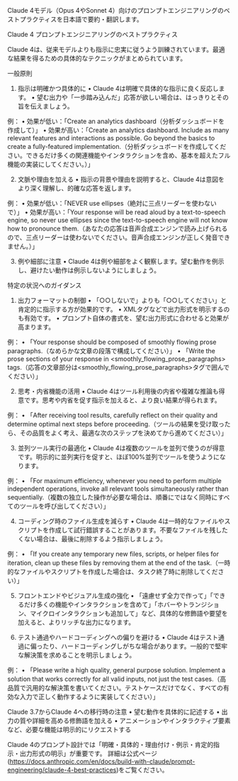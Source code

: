 Claude 4モデル（Opus 4やSonnet 4）向けのプロンプトエンジニアリングのベストプラクティスを日本語で要約・翻訳します。

Claude 4 プロンプトエンジニアリングのベストプラクティス

Claude 4は、従来モデルよりも指示に忠実に従うよう訓練されています。最適な結果を得るための具体的なテクニックがまとめられています。

一般原則

1. 指示は明確かつ具体的に
 • Claude 4は明確で具体的な指示に良く反応します。
 • 望む出力や「一歩踏み込んだ」応答が欲しい場合は、はっきりとその旨を伝えましょう。

例：
 • 効果が低い：「Create an analytics dashboard（分析ダッシュボードを作成して）」
 • 効果が高い：「Create an analytics dashboard. Include as many relevant features and interactions as possible. Go beyond the basics to create a fully-featured implementation.（分析ダッシュボードを作成してください。できるだけ多くの関連機能やインタラクションを含め、基本を超えたフル機能の実装にしてください。）」

2. 文脈や理由を加える
 • 指示の背景や理由を説明すると、Claude 4は意図をより深く理解し、的確な応答を返します。

例：
 • 効果が低い：「NEVER use ellipses（絶対に三点リーダーを使わないで）」
 • 効果が高い：「Your response will be read aloud by a text-to-speech engine, so never use ellipses since the text-to-speech engine will not know how to pronounce them.（あなたの応答は音声合成エンジンで読み上げられるので、三点リーダーは使わないでください。音声合成エンジンが正しく発音できません。）」

3. 例や細部に注意
 • Claude 4は例や細部をよく観察します。望む動作を例示し、避けたい動作は例示しないようにしましょう。

特定の状況へのガイダンス

1. 出力フォーマットの制御
 • 「○○しないで」よりも「○○してください」と肯定的に指示する方が効果的です。
 • XMLタグなどで出力形式を明示するのも有効です。
 • プロンプト自体の書式を、望む出力形式に合わせると効果が高まります。

例：
 • 「Your response should be composed of smoothly flowing prose paragraphs.（なめらかな文章の段落で構成してください）」
 • 「Write the prose sections of your response in <smoothly_flowing_prose_paragraphs> tags.（応答の文章部分は<smoothly_flowing_prose_paragraphs>タグで囲んでください）」

2. 思考・内省機能の活用
 • Claude 4はツール利用後の内省や複雑な推論も得意です。思考や内省を促す指示を加えると、より良い結果が得られます。

例：
 • 「After receiving tool results, carefully reflect on their quality and determine optimal next steps before proceeding.（ツールの結果を受け取ったら、その品質をよく考え、最適な次のステップを決めてから進めてください）」

3. 並列ツール実行の最適化
 • Claude 4は複数のツールを並列で使うのが得意です。明示的に並列実行を促すと、ほぼ100%並列でツールを使うようになります。

例：
 • 「For maximum efficiency, whenever you need to perform multiple independent operations, invoke all relevant tools simultaneously rather than sequentially.（複数の独立した操作が必要な場合は、順番にではなく同時にすべてのツールを呼び出してください）」

4. コーディング時のファイル生成を減らす
 • Claude 4は一時的なファイルやスクリプトを作成して試行錯誤することがあります。不要なファイルを残したくない場合は、最後に削除するよう指示しましょう。

例：
 • 「If you create any temporary new files, scripts, or helper files for iteration, clean up these files by removing them at the end of the task.（一時的なファイルやスクリプトを作成した場合は、タスク終了時に削除してください）」

5. フロントエンドやビジュアル生成の強化
 • 「遠慮せず全力で作って」「できるだけ多くの機能やインタラクションを含めて」「ホバーやトランジション、マイクロインタラクションも追加して」など、具体的な修飾語や要望を加えると、よりリッチな出力になります。

6. テスト通過やハードコーディングへの偏りを避ける
 • Claude 4はテスト通過に偏ったり、ハードコーディングしがちな場合があります。一般的で堅牢な解決策を求めることを明示しましょう。

例：
 • 「Please write a high quality, general purpose solution. Implement a solution that works correctly for all valid inputs, not just the test cases.（高品質で汎用的な解決策を書いてください。テストケースだけでなく、すべての有効な入力で正しく動作するように実装してください）」

Claude 3.7からClaude 4への移行時の注意
 • 望む動作を具体的に記述する
 • 出力の質や詳細を高める修飾語を加える
 • アニメーションやインタラクティブ要素など、必要な機能は明示的にリクエストする

Claude 4のプロンプト設計では「明確・具体的・理由付け・例示・肯定的指示・出力形式の明示」が重要です。
詳細は公式ページ (https://docs.anthropic.com/en/docs/build-with-claude/prompt-engineering/claude-4-best-practices)をご覧ください。